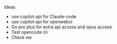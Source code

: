
Ideas

- use copilot-api for Claude-code
- use copilot-api for openwebui
- Go pro plus for extra api access and opus access
- Test opencode cli 
- Check we